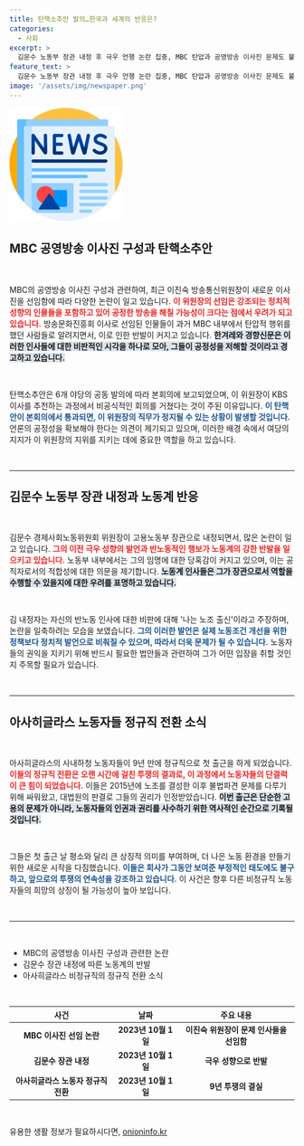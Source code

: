 ```yaml
---
title: 탄핵소추안 발의…한국과 세계의 반응은?
categories:
  - 사회
excerpt: >
  김문수 노동부 장관 내정 후 극우 언행 논란 집중, MBC 탄압과 공영방송 이사진 문제도 불거져. 아사히글라스 노동자들은 9년 간의 투쟁 끝에 정규직으로 첫 출근하며 역사적 이정표를 세웠다.
feature_text: >
  김문수 노동부 장관 내정 후 극우 언행 논란 집중, MBC 탄압과 공영방송 이사진 문제도 불거져. 아사히글라스 노동자들은 9년 간의 투쟁 끝에 정규직으로 첫 출근하며 역사적 이정표를 세웠다.
image: '/assets/img/newspaper.png'
---
```


<p><img src="/assets/img/newspaper.png" alt="kimp 속보" /></p>

<h2 data-ke-size="size26">MBC 공영방송 이사진 구성과 탄핵소추안</h2>

<p data-ke-size="size16">&nbsp;</p>

<p>MBC의 공영방송 이사진 구성과 관련하여, 최근 이진숙 방송통신위원장이 새로운 이사진을 선임함에 따라 다양한 논란이 일고 있습니다. <b><span style="color: #ee2323;">이 위원장의 선임은 강조되는 정치적 성향의 인물들을 포함하고 있어 공정한 방송을 해칠 가능성이 크다는 점에서 우려가 되고 있습니다.</span></b> 방송문화진흥회 이사로 선임된 인물들이 과거 MBC 내부에서 탄압적 행위를 했던 사람들로 알려지면서, 이로 인한 반발이 커지고 있습니다. <b><span style="background-color: #21538527;">한겨레와 경향신문은 이러한 인사들에 대한 비판적인 시각을 하나로 모아, 그들이 공정성을 저해할 것이라고 경고하고 있습니다.</span></b> </p>

<p data-ke-size="size16">&nbsp;</p>

<p>탄핵소추안은 6개 야당의 공동 발의에 따라 본회의에 보고되었으며, 이 위원장이 KBS 이사를 추천하는 과정에서 비공식적인 회의를 거쳤다는 것이 주된 이유입니다. <b><span style="color: #1a5490;">이 탄핵안이 본회의에서 통과되면, 이 위원장의 직무가 정지될 수 있는 상황이 발생할 것입니다.</span></b> 언론의 공정성을 확보해야 한다는 의견이 제기되고 있으며, 이러한 배경 속에서 여당의 지지가 이 위원장의 지위를 지키는 데에 중요한 역할을 하고 있습니다.</p>

<p data-ke-size="size16">&nbsp;</p>

<hr>

<h2 data-ke-size="size26">김문수 노동부 장관 내정과 노동계 반응</h2>

<p data-ke-size="size16">&nbsp;</p>

<p>김문수 경제사회노동위원회 위원장이 고용노동부 장관으로 내정되면서, 많은 논란이 일고 있습니다. <b><span style="color: #ee2323;">그의 이전 극우 성향의 발언과 반노동적인 행보가 노동계의 강한 반발을 일으키고 있습니다.</span></b> 노동부 내부에서는 그의 임명에 대한 당혹감이 커지고 있으며, 이는 공직자로서의 적합성에 대한 의문을 제기합니다. <b><span style="background-color: #21538527;">노동계 인사들은 그가 장관으로서 역할을 수행할 수 있을지에 대한 우려를 표명하고 있습니다.</span></b></p>

<p data-ke-size="size16">&nbsp;</p>

<p>김 내정자는 자신의 반노동 인사에 대한 비판에 대해 '나는 노조 출신'이라고 주장하며, 논란을 일축하려는 모습을 보였습니다. <b><span style="color: #1a5490;">그의 이러한 발언은 실제 노동조건 개선을 위한 정책보다 정치적 발언으로 비춰질 수 있으며, 따라서 더욱 문제가 될 수 있습니다.</span></b> 노동자들의 권익을 지키기 위해 반드시 필요한 법안들과 관련하여 그가 어떤 입장을 취할 것인지 주목할 필요가 있습니다.</p>

<p data-ke-size="size16">&nbsp;</p>

<hr>

<h2 data-ke-size="size26">아사히글라스 노동자들 정규직 전환 소식</h2>

<p data-ke-size="size16">&nbsp;</p>

<p>아사히글라스의 사내하청 노동자들이 9년 만에 정규직으로 첫 출근을 하게 되었습니다. <b><span style="color: #ee2323;">이들의 정규직 전환은 오랜 시간에 걸친 투쟁의 결과로, 이 과정에서 노동자들의 단결력이 큰 힘이 되었습니다.</span></b> 이들은 2015년에 노조를 결성한 이후 불법파견 문제를 다루기 위해 싸워왔고, 대법원의 판결로 그들의 권리가 인정받았습니다. <b><span style="background-color: #21538527;">이번 출근은 단순한 고용의 문제가 아니라, 노동자들의 인권과 권리를 사수하기 위한 역사적인 순간으로 기록될 것입니다.</span></b></p>

<p data-ke-size="size16">&nbsp;</p>

<p>그들은 첫 출근 날 평소와 달리 큰 상징적 의미를 부여하며, 더 나은 노동 환경을 만들기 위한 새로운 시작을 다짐했습니다. <b><span style="color: #1a5490;">이들은 회사가 그동안 보여준 부정적인 태도에도 불구하고, 앞으로의 투쟁의 연속성을 강조하고 있습니다.</span></b> 이 사건은 향후 다른 비정규직 노동자들의 희망의 상징이 될 가능성이 높아 보입니다.</p>

<p data-ke-size="size16">&nbsp;</p>

<hr>

<p data-ke-size="size16">&nbsp;</p>

<ul>
    <li>MBC의 공영방송 이사진 구성과 관련한 논란</li>
    <li>김문수 장관 내정에 따른 노동계의 반발</li>
    <li>아사히글라스 비정규직의 정규직 전환 소식</li>
</ul>

<p data-ke-size="size16">&nbsp;</p>

<table>
    <thead>
        <tr>
            <th style="text-align: center;">사건</th>
            <th style="text-align: center;">날짜</th>
            <th style="text-align: center;">주요 내용</th>
        </tr>
    </thead>
    <tbody>
        <tr>
            <td style="text-align: center; height: 17px;"><b>MBC 이사진 선임 논란</b></td>
            <td style="text-align: center; height: 17px;"><b>2023년 10월 1일</b></td>
            <td style="text-align: center; height: 17px;"><b>이진숙 위원장이 문제 인사들을 선임함</b></td>
        </tr>
        <tr>
            <td style="text-align: center; height: 17px;"><b>김문수 장관 내정</b></td>
            <td style="text-align: center; height: 17px;"><b>2023년 10월 1일</b></td>
            <td style="text-align: center; height: 17px;"><b>극우 성향으로 반발</b></td>
        </tr>
        <tr>
            <td style="text-align: center; height: 17px;"><b>아사히글라스 노동자 정규직 전환</b></td>
            <td style="text-align: center; height: 17px;"><b>2023년 10월 1일</b></td>
            <td style="text-align: center; height: 17px;"><b>9년 투쟁의 결실</b></td>
        </tr>
    </tbody>
</table>

<p data-ke-size="size16">&nbsp;</p>
유용한 생활 정보가 필요하시다면, <a href="https://onioninfo.kr" rel="dofollow">onioninfo.kr</a>


